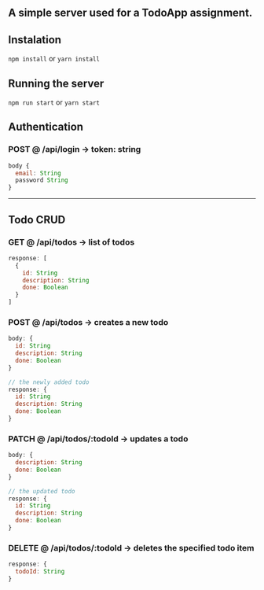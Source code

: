 ## A simple server used for a TodoApp assignment.

## Instalation
`npm install`
or
`yarn install`

## Running the server
`npm run start`
or
`yarn start`

## Authentication

### **POST @ /api/login** -> token: string

```js
body { 
  email: String
  password String
}
```
---

## Todo CRUD

### **GET @ /api/todos** -> list of todos
```js
response: [
  {
    id: String
    description: String
    done: Boolean
  }
]
```

### **POST @ /api/todos** -> creates a new todo
```js
body: {
  id: String
  description: String
  done: Boolean
}

// the newly added todo
response: {
  id: String
  description: String
  done: Boolean
}
```

### **PATCH @ /api/todos/:todoId** -> updates a todo
```js
body: {
  description: String
  done: Boolean
}

// the updated todo
response: {
  id: String
  description: String
  done: Boolean
}
```

### **DELETE @ /api/todos/:todoId** -> deletes the specified todo item
```js
response: {
  todoId: String
}
```
